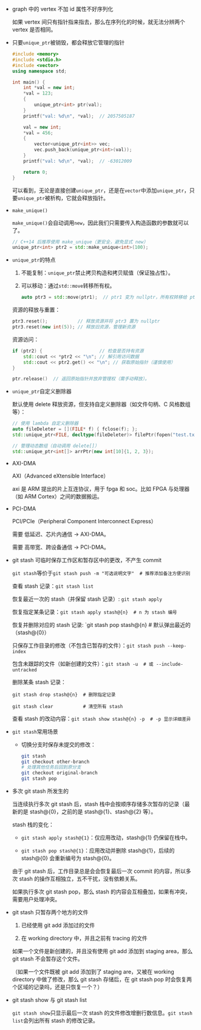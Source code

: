 * graph 中的 vertex 不加 id 属性不好序列化

    如果 vertex 间只有指针指来指去，那么在序列化的时候，就无法分辨两个 vertex 是否相同。

* 只要`unique_ptr`被销毁，都会释放它管理的指针

    ```cpp
    #include <memory>
    #include <stdio.h>
    #include <vector>
    using namespace std;

    int main() {
        int *val = new int;
        *val = 123;
        {
            unique_ptr<int> ptr(val);
        }
        printf("val: %d\n", *val);  // 2057505187

        val = new int;
        *val = 456;
        {
            vector<unique_ptr<int>> vec;
            vec.push_back(unique_ptr<int>(val));
        }
        printf("val: %d\n", *val);  // -63012009

        return 0;
    }
    ```

    可以看到，无论是直接创建`unique_ptr`，还是在`vector`中添加`unique_ptr`，只要`unique_ptr`被析构，它就会释放指针。

* `make_unique()`

    `make_unique()`会自动调用`new`，因此我们只需要传入构造函数的参数就可以了。

    ```cpp
    // C++14 后推荐使用 make_unique（更安全，避免显式 new）
    unique_ptr<int> ptr2 = std::make_unique<int>(100);
    ```

* `unique_ptr`的特点

    1. 不能复制：`unique_ptr`禁止拷贝构造和拷贝赋值（保证独占性）。

    2. 可以移动：通过`std::move`转移所有权。

        ```cpp
        auto ptr3 = std::move(ptr1);  // ptr1 变为 nullptr，所有权转移给 ptr3
        ```

    资源的释放与重置：

    ```cpp
    ptr3.reset();           // 释放资源并将 ptr3 置为 nullptr
    ptr3.reset(new int(5)); // 释放旧资源，管理新资源
    ```

    资源访问：

    ```cpp
    if (ptr2) {                     // 检查是否持有资源
        std::cout << *ptr2 << "\n"; // 解引用访问数据
        std::cout << ptr2.get() << "\n"; // 获取原始指针（谨慎使用）
    }
    ```

    ```cpp
    ptr.release()  // 返回原始指针并放弃管理权（需手动释放）。
    ```

* `unique_ptr`自定义删除器

    默认使用 delete 释放资源，但支持自定义删除器（如文件句柄、C 风格数组等）：

    ```cpp
    // 使用 lambda 自定义删除器
    auto fileDeleter = [](FILE* f) { fclose(f); };
    std::unique_ptr<FILE, decltype(fileDeleter)> filePtr(fopen("test.txt", "r"), fileDeleter);

    // 管理动态数组（自动调用 delete[]）
    std::unique_ptr<int[]> arrPtr(new int[10]{1, 2, 3});
    ```

* AXI-DMA

    AXI（Advanced eXtensible Interface）

    axi 是 ARM 提出的片上互连协议，用于 fpga 和 soc。比如 FPGA 与处理器（如 ARM Cortex）之间的数据搬运。

* PCI-DMA

    PCI/PCIe（Peripheral Component Interconnect Express）

    需要 低延迟、芯片内通信 → AXI-DMA。

    需要 高带宽、跨设备通信 → PCI-DMA。

* git stash 可临时保存工作区和暂存区中的更改，不产生 commit

    `git stash`等价于`git stash push -m "可选说明文字"  # 推荐添加备注方便识别`

    查看 stash 记录：`git stash list`

    恢复最近一次的 stash（并保留 stash 记录）: `git stash apply`

    恢复指定某条记录：`git stash apply stash@{n}  # n 为 stash 编号`

    恢复并删除对应的 stash 记录: `git stash pop stash@{n}  # 默认弹出最近的（stash@{0}）
    
    只保存工作目录的修改（不包含已暂存的文件）：`git stash push --keep-index`

    包含未跟踪的文件（如新创建的文件）：`git stash -u  # 或 --include-untracked`

    删除某条 stash 记录：
    
    `git stash drop stash@{n}  # 删除指定记录`

    `git stash clear           # 清空所有 stash`

    查看 stash 的改动内容：`git stash show stash@{n} -p  # -p 显示详细差异`

* `git stash`常用场景

    * 切换分支时保存未提交的修改：

        ```bash
        git stash
        git checkout other-branch
        # 处理其他任务后回到原分支
        git checkout original-branch
        git stash pop
        ```

* 多次 git stash 所发生的

    当连续执行多次 git stash 后，stash 栈中会按顺序存储多次暂存的记录（最新的是 stash@{0}，之前的是 stash@{1}、stash@{2} 等）。

    stash 栈的变化：

    * `git stash apply stash@{1}`：仅应用改动，stash@{1} 仍保留在栈中。

    * `git stash pop stash@{1}`：应用改动并删除 stash@{1}，后续的 stash@{0} 会重新编号为 stash@{0}。

    由于 git stash 后，工作目录总是会会恢复最后一次 commit 的内容，所以多次 stash 的操作互相独立，五不干扰，没有依赖关系。

    如果执行多次 git stash pop，那么 stash 的内容会互相叠加，如果有冲突，需要用户处理冲突。

* git stash 只暂存两个地方的文件

    1. 已经使用 git add 添加过的文件

    2. 在 working directory 中，并且之前有 tracing 的文件

    如果一个文件是新创建的，并且没有使用 git add 添加到 staging area，那么 git stash 不会暂存这个文件。

    （如果一个文件既被 git add 添加到了 staging are，又被在 working directory 中做了修改，那么 git stash 存储后，在 git stash pop 时会恢复两个区域的记录吗，还是只恢复一个？）

* git stash show 与 git stash list

    `git stash show`只显示最后一次 stash 的文件修改增删行数信息。`git stash list`会列出所有 stash 的修改记录。
